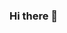 ### Hi there 👋

<!--
**prncflorizel/prncflorizel** is a ✨ _special_ ✨ repository because its `README.md` (this file) appears on your GitHub profile.

Here are some ideas to get you started:


- 🔭 В настоящее время я работаю над развитием своего бренда.
-->
